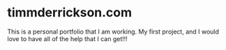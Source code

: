 # timmderrickson.com
This is a personal portfolio that I am working. My first project, and I would love to have all of the help that I can get!!!
